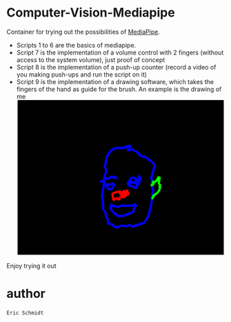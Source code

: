 # Computer-Vision-Mediapipe
Container for trying out the possibilities of [MediaPipe](https://mediapipe.dev/). 

- Scripts 1 to 6 are the basics of mediapipe.
- Script 7 is the implementation of a volume control with 2 fingers (without access to the system volume), just proof of concept
- Script 8 is the implementation of a push-up counter (record a video of you making push-ups and run the script on it)
- Script 9 is the implementation of a drawing software, which takes the fingers of the hand as guide for the brush. An example is the drawing of me 
![drawing of me](Ich.png)


Enjoy trying it out


# author
```
Eric Schmidt
```
